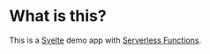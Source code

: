 # What is this?

This is a [Svelte](https://svelte.dev/) demo app with [Serverless Functions](https://docs.netlify.com/functions/overview/).
